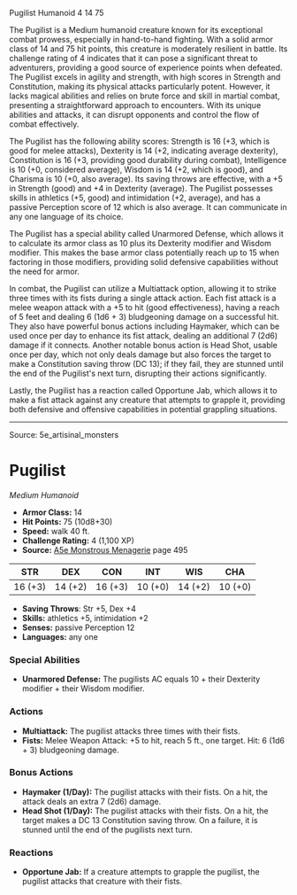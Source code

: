 <MonsterName/>Pugilist</MonsterName>
<CreatureType/>Humanoid</CreatureType>
<CR/>4</CR>
<AC/>14</AC>
<HP/>75</HP>
<summary>The Pugilist is a Medium humanoid creature known for its exceptional combat prowess, especially in hand-to-hand fighting. With a solid armor class of 14 and 75 hit points, this creature is moderately resilient in battle. Its challenge rating of 4 indicates that it can pose a significant threat to adventurers, providing a good source of experience points when defeated. The Pugilist excels in agility and strength, with high scores in Strength and Constitution, making its physical attacks particularly potent. However, it lacks magical abilities and relies on brute force and skill in martial combat, presenting a straightforward approach to encounters. With its unique abilities and attacks, it can disrupt opponents and control the flow of combat effectively.</summary>

<detail>

The Pugilist has the following ability scores: Strength is 16 (+3, which is good for melee attacks), Dexterity is 14 (+2, indicating average dexterity), Constitution is 16 (+3, providing good durability during combat), Intelligence is 10 (+0, considered average), Wisdom is 14 (+2, which is good), and Charisma is 10 (+0, also average). Its saving throws are effective, with a +5 in Strength (good) and +4 in Dexterity (average). The Pugilist possesses skills in athletics (+5, good) and intimidation (+2, average), and has a passive Perception score of 12 which is also average. It can communicate in any one language of its choice.

The Pugilist has a special ability called Unarmored Defense, which allows it to calculate its armor class as 10 plus its Dexterity modifier and Wisdom modifier. This makes the base armor class potentially reach up to 15 when factoring in those modifiers, providing solid defensive capabilities without the need for armor.

In combat, the Pugilist can utilize a Multiattack option, allowing it to strike three times with its fists during a single attack action. Each fist attack is a melee weapon attack with a +5 to hit (good effectiveness), having a reach of 5 feet and dealing 6 (1d6 + 3) bludgeoning damage on a successful hit. They also have powerful bonus actions including Haymaker, which can be used once per day to enhance its fist attack, dealing an additional 7 (2d6) damage if it connects. Another notable bonus action is Head Shot, usable once per day, which not only deals damage but also forces the target to make a Constitution saving throw (DC 13); if they fail, they are stunned until the end of the Pugilist's next turn, disrupting their actions significantly. 

Lastly, the Pugilist has a reaction called Opportune Jab, which allows it to make a fist attack against any creature that attempts to grapple it, providing both defensive and offensive capabilities in potential grappling situations.</detail>



---

Source: 5e_artisinal_monsters

# Pugilist

*Medium* *Humanoid*

- **Armor Class:** 14
- **Hit Points:** 75 (10d8+30)
- **Speed:** walk 40 ft.
- **Challenge Rating:** 4 (1,100 XP)
- **Source:** [A5e Monstrous Menagerie](https://enpublishingrpg.com/products/level-up-monstrous-menagerie-a5e) page 495

| STR | DEX | CON | INT | WIS | CHA |
| --- | --- | --- | --- | --- | --- |
| 16 (+3) | 14 (+2) | 16 (+3) | 10 (+0) | 14 (+2) | 10 (+0) |

- **Saving Throws**: Str +5, Dex +4
- **Skills:** athletics +5, intimidation +2
- **Senses:** passive Perception 12
- **Languages:** any one

### Special Abilities

- **Unarmored Defense:** The pugilists AC equals 10 + their Dexterity modifier + their Wisdom modifier.

### Actions

- **Multiattack:** The pugilist attacks three times with their fists.
- **Fists:** Melee Weapon Attack: +5 to hit, reach 5 ft., one target. Hit: 6 (1d6 + 3) bludgeoning damage.

### Bonus Actions

- **Haymaker (1/Day):** The pugilist attacks with their fists. On a hit, the attack deals an extra 7 (2d6) damage.
- **Head Shot (1/Day):** The pugilist attacks with their fists. On a hit, the target makes a DC 13 Constitution saving throw. On a failure, it is stunned until the end of the pugilists next turn.

### Reactions

- **Opportune Jab:** If a creature attempts to grapple the pugilist, the pugilist attacks that creature with their fists.




